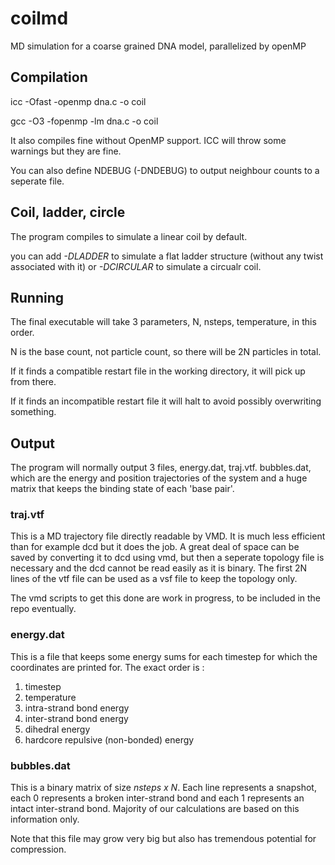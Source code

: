 # coilmd
MD simulation for a coarse grained DNA model, parallelized by openMP

## Compilation

icc -Ofast -openmp dna.c -o coil 

gcc -O3 -fopenmp -lm dna.c -o coil

It also compiles fine without OpenMP support. ICC will throw some warnings but they are fine. 

You can also define NDEBUG (-DNDEBUG) to output neighbour counts to a seperate file.

## Coil, ladder, circle

The program compiles to simulate a linear coil by default. 

you can add *-DLADDER* to simulate a flat ladder structure (without any twist associated with it) or *-DCIRCULAR* to simulate a circualr coil.

## Running

The final executable will take 3 parameters, N, nsteps, temperature, in this order. 

N is the base count, not particle count, so there will be 2N particles in total. 

If it finds a compatible restart file in the working directory, it will pick up from there. 

If it finds an incompatible restart file it will halt to avoid possibly overwriting something. 

## Output

The program will normally output 3 files, energy.dat, traj.vtf. bubbles.dat, which are the energy and position trajectories of the system and a huge matrix that keeps the binding state of each 'base pair'. 

### traj.vtf

This is a MD trajectory file directly readable by VMD. It is much less efficient than for example dcd but it does the job. A great deal of space can be saved by converting it to dcd using vmd, but then a seperate topology file is necessary and the dcd cannot be read easily as it is binary. The first 2N lines of the vtf file can be used as a vsf file to keep the topology only. 

The vmd scripts to get this done are work in progress, to be included in the repo eventually. 

### energy.dat

This is a file that keeps some energy sums for each timestep for which the coordinates are printed for. The exact order is :

1. timestep
2. temperature
3. intra-strand bond energy
4. inter-strand bond energy
5. dihedral energy
6. hardcore repulsive (non-bonded) energy

### bubbles.dat

This is a binary matrix of size *nsteps x N*. Each line represents a snapshot, each 0 represents a broken inter-strand bond and each 1 represents an intact inter-strand bond. Majority of our calculations are based on this information only. 

Note that this file may grow very big but also has tremendous potential for compression. 
